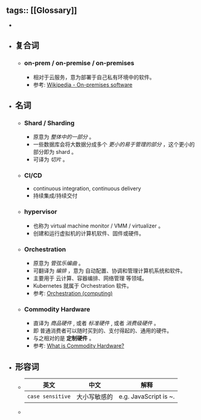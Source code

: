 tags:: [[Glossary]]
---

-
- ## 复合词
	- ### on-prem / on-premise / on-premises
		- 相对于云服务，意为部署于自己私有环境中的软件。
		- 参考: [Wikipedia - On-premises software](https://en.wikipedia.org/wiki/On-premises_software)
- ## 名词
	- ### Shard / Sharding
		- 原意为 *整体中的一部分* 。
		- 一些数据库会将大数据分成多个 *更小的易于管理的部分* ，这个更小的部分即为 shard 。
		- 可译为 *切片* 。
	- ### CI/CD
		- continuous integration, continuous delivery
		- 持续集成/持续交付
	- ### hypervisor
		- 也称为 virtual machine monitor / VMM / virtualizer 。
		- 创建和运行虚拟机的计算机软件、固件或硬件。
	- ### Orchestration
		- 原意为 *管弦乐编曲* 。
		- 可翻译为 *编排* ，意为 自动配置、协调和管理计算机系统和软件。
		- 主要用于 云计算、容器编排、网络管理 等领域。
		- Kubernetes 就属于 Orchestration 软件。
		- 参考: [Orchestration (computing)](https://en.wikipedia.org/wiki/Orchestration_(computing))
	- ### Commodity Hardware
		- 直译为 *商品硬件* , 或者 *标准硬件* , 或者 *消费级硬件* 。
		- 即 普通消费者可以随时买到的、支付得起的、通用的硬件。
		- 与之相对的是 **定制硬件** 。
		- 参考: [What is Commodity Hardware?](https://www.techslang.com/definition/what-is-commodity-hardware/)
- ## 形容词
	- | 英文             | 中文         | 解释                  |
	  | ---------------- | ------------ | --------------------- |
	  | `case sensitive` | 大小写敏感的 | e.g. JavaScript is ~. |
	-